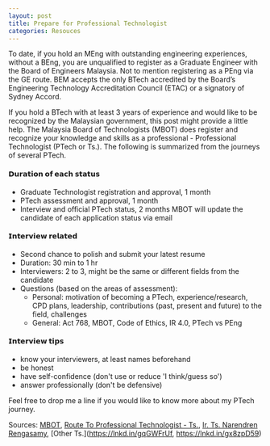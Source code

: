 ```yaml
---
layout: post
title: Prepare for Professional Technologist
categories: Resouces
---
```


To date, if you hold an MEng with outstanding engineering experiences, without a BEng, you are unqualified to register as a Graduate Engineer with the Board of Engineers Malaysia. Not to mention registering as a PEng via the GE route. BEM accepts the only BTech accredited by the Board’s Engineering Technology Accreditation Council (ETAC) or a signatory of Sydney Accord.

If you hold a BTech with at least 3 years of experience and would like to be recognized by the Malaysian government, this post might provide a little help. The Malaysia Board of Technologists (MBOT) does register and recognize your knowledge and skills as a professional - Professional Technologist (PTech or Ts.). The following is summarized from the journeys of several PTech.

#### 𝗗𝘂𝗿𝗮𝘁𝗶𝗼𝗻 𝗼𝗳 𝗲𝗮𝗰𝗵 𝘀𝘁𝗮𝘁𝘂𝘀
- Graduate Technologist registration and approval, 1 month
- PTech assessment and approval, 1 month
- Interview and official PTech status, 2 months
MBOT will update the candidate of each application status via email

#### 𝗜𝗻𝘁𝗲𝗿𝘃𝗶𝗲𝘄 𝗿𝗲𝗹𝗮𝘁𝗲𝗱
- Second chance to polish and submit your latest resume
- Duration: 30 min to 1 hr
- Interviewers: 2 to 3, might be the same or different fields from the candidate 
- Questions (based on the areas of assessment):
  - Personal: motivation of becoming a PTech, experience/research, CPD plans, leadership, contributions (past, present and future) to the field, challenges
  - General: Act 768, MBOT, Code of Ethics, IR 4.0, PTech vs PEng

#### 𝗜𝗻𝘁𝗲𝗿𝘃𝗶𝗲𝘄 𝘁𝗶𝗽𝘀
- know your interviewers, at least names beforehand
- be honest
- have self-confidence (don't use or reduce 'I think/guess so')
- answer professionally (don't be defensive)

Feel free to drop me a line if you would like to know more about my PTech journey.

Sources:
[MBOT](https://www.mbot.org.my/), 
[Route To Professional Technologist - Ts.](https://lnkd.in/gtKTq8Cy), 
[Ir. Ts. Narendren Rengasamy](https://lnkd.in/gTirMnHx), 
[Other Ts.](https://lnkd.in/gqGWFrUf, https://lnkd.in/gx8zpD59)

